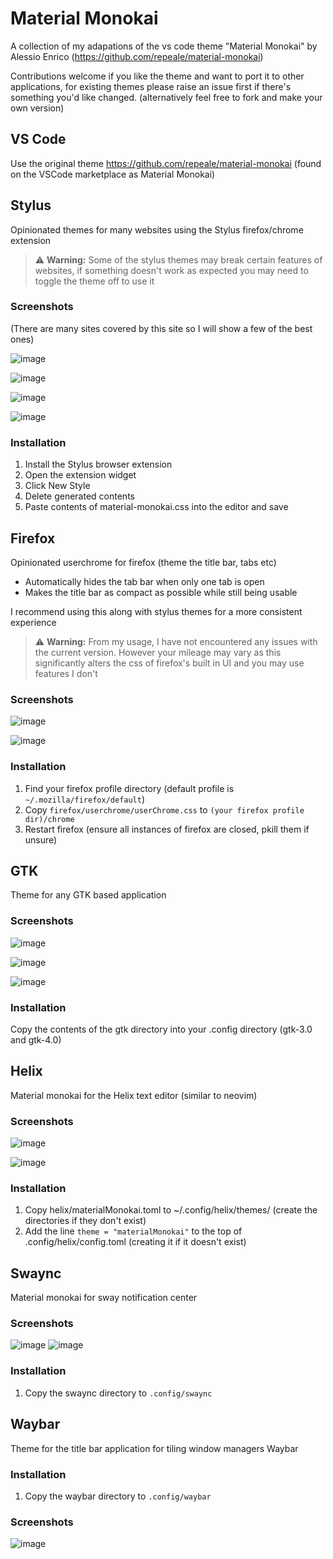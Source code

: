 # Material Monokai

A collection of my adapations of the vs code theme "Material Monokai" by Alessio Enrico (https://github.com/repeale/material-monokai)

Contributions welcome if you like the theme and want to port it to other applications, for existing themes please raise an issue first if there's something you'd like changed. (alternatively feel free to fork and make your own version)


## VS Code
Use the original theme https://github.com/repeale/material-monokai (found on the VSCode marketplace as Material Monokai)


## Stylus

Opinionated themes for many websites using the Stylus firefox/chrome extension

> ⚠️ **Warning:** Some of the stylus themes may break certain features of websites, if something doesn't work as expected you may need to toggle the theme off to use it
### Screenshots
(There are many sites covered by this site so I will show a few of the best ones)

![image](https://github.com/user-attachments/assets/9efbf6cc-6467-4936-921c-fe3987c8a5e7)

![image](https://github.com/user-attachments/assets/5e71d708-ce1c-4482-8ed9-07dc68fc77ee)

![image](https://github.com/user-attachments/assets/936a3123-d523-4c3b-a911-ce700ce0d479)

![image](https://github.com/user-attachments/assets/9ffb68bc-a228-4b65-98eb-e78b2293cd4e)



### Installation

1. Install the Stylus browser extension
2. Open the extension widget
3. Click New Style
4. Delete generated contents
5. Paste contents of material-monokai.css into the editor and save

## Firefox

Opinionated userchrome for firefox (theme the title bar, tabs etc)

- Automatically hides the tab bar when only one tab is open
- Makes the title bar as compact as possible while still being usable

I recommend using this along with stylus themes for a more consistent experience

> ⚠️ **Warning:** From my usage, I have not encountered any issues with the current version. However your mileage may vary as this significantly alters the css of firefox's built in UI and you may use features I don't

### Screenshots
![image](https://github.com/user-attachments/assets/f8477e3c-517b-4659-9e63-d77a6ecf294f)

![image](https://github.com/user-attachments/assets/3e252c38-56df-4826-8922-26124fbd1f3f)


### Installation

1. Find your firefox profile directory (default profile is `~/.mozilla/firefox/default`)
2. Copy `firefox/userchrome/userChrome.css` to `(your firefox profile dir)/chrome`
3. Restart firefox (ensure all instances of firefox are closed, pkill them if unsure)

## GTK

Theme for any GTK based application

### Screenshots
![image](https://github.com/user-attachments/assets/800ae5e6-4b27-4fd9-af12-11f5c01abc49)

![image](https://github.com/user-attachments/assets/43d117d5-a3ea-4cfe-a406-7f103c4f45f3)

![image](https://github.com/user-attachments/assets/8cacd376-30ad-4a10-8548-cbcd79c830ab)

### Installation
Copy the contents of the gtk directory into your .config directory (gtk-3.0 and gtk-4.0)

## Helix

Material monokai for the Helix text editor (similar to neovim)

### Screenshots
![image](https://github.com/user-attachments/assets/083756e8-43e4-42b7-a2dd-911b0aa2d48f)

![image](https://github.com/user-attachments/assets/2d82207a-40dc-4642-8ca0-86df3f8b7a4c)

### Installation
1. Copy helix/materialMonokai.toml to ~/.config/helix/themes/ (create the directories if they don't exist)
2. Add the line ``theme = "materialMonokai"`` to the top of .config/helix/config.toml (creating it if it doesn't exist)

## Swaync
Material monokai for sway notification center


### Screenshots
![image](https://github.com/user-attachments/assets/0a6a6c3c-bd37-48b9-900c-c69037858063)
![image](https://github.com/user-attachments/assets/e328c95c-79bb-41fb-916e-a07a49f7dacf)

### Installation
1. Copy the swaync directory to ``.config/swaync``

## Waybar
Theme for the title bar application for tiling window managers Waybar

### Installation
1. Copy the waybar directory to ``.config/waybar``

### Screenshots
![image](https://github.com/user-attachments/assets/4194e8d0-abae-41d0-bb40-cd0c60ef6b3c)


